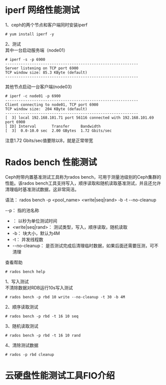 iperf 网络性能测试  
===

1、ceph的两个节点和客户端同时安装iperf  
```
# yum install iperf -y
```  

2、测试  
其中一台启动服务端（node01）
```
# iperf -s -p 6900
------------------------------------------------------------
Server listening on TCP port 6900
TCP window size: 85.3 KByte (default)
------------------------------------------------------------
```  

其他节点启动一台客户端(node03)
```
# iperf -c node01 -p 6900
------------------------------------------------------------
Client connecting to node01, TCP port 6900
TCP window size:  204 KByte (default)
------------------------------------------------------------
[  3] local 192.168.101.71 port 56116 connected with 192.168.101.69 port 6900
[ ID] Interval       Transfer     Bandwidth
[  3]  0.0-10.0 sec  2.00 GBytes  1.72 Gbits/sec
```  
注意1.72 Gbits/sec值要除以8，就是正常带宽  


Rados bench 性能测试
===
Ceph附带内置基准测试工具称为rados bench，可用于测量池级别的Ceph集群的性能。该rados bench工具支持写入，顺序读取和随机读取基准测试，并且还允许清理临时基准测试数据，这非常简洁。  

语法： rados bench -p <pool_name> <seconds> <write|seq|rand> -b <blocksize> -t --no-cleanup  

 --p： 指的池名称
- <seconds>： 以秒为单位测试时间
- <write|seq|rand>： 测试类型，写入，顺序读取，随机读取
- -b： 块大小，默认为4M
- -t： 并发线程数
- --no-cleanup： 是否测试完成后清理临时数据，如果后面还需要压测，可不清理


查看帮助  
```
# rados bench help
```

1、写入测试  
不清除数据对RDB运行10s写入测试  
```
# rados bench -p rbd 10 write --no-cleanup -t 30 -b 4M
```  

2、顺序读取测试  
```
# rados bench -p rbd -t 16 10 seq
```  

3、随机读取测试  
```
# rados bench -p rbd -t 16 10 rand
```  

4、清除测试数据  
```
# rados -p rbd cleanup
```  

# 云硬盘性能测试工具FIO介绍 



